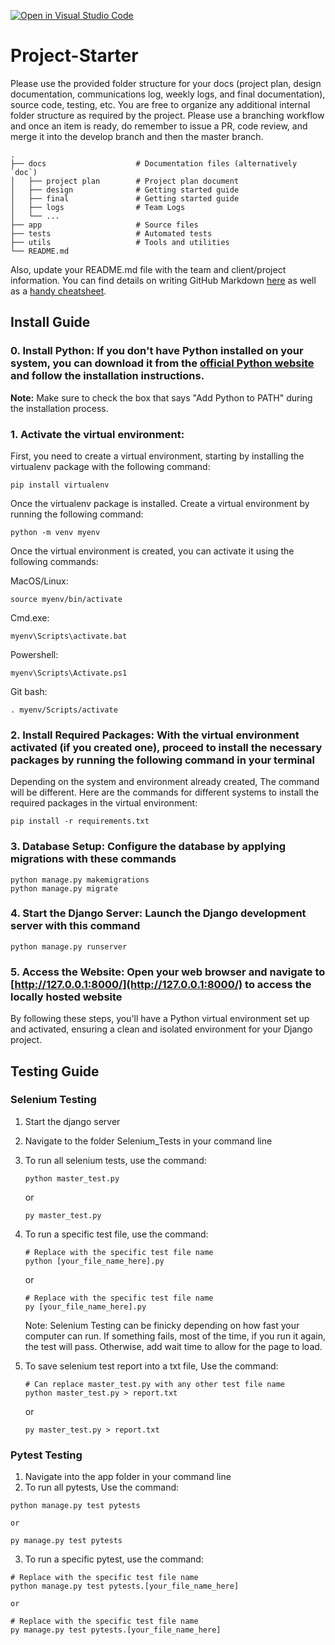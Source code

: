 [![Open in Visual Studio Code](https://classroom.github.com/assets/open-in-vscode-718a45dd9cf7e7f842a935f5ebbe5719a5e09af4491e668f4dbf3b35d5cca122.svg)](https://classroom.github.com/online_ide?assignment_repo_id=12113061&assignment_repo_type=AssignmentRepo)

# Project-Starter

Please use the provided folder structure for your docs (project plan, design documentation, communications log, weekly logs, and final documentation), source code, testing, etc. You are free to organize any additional internal folder structure as required by the project. Please use a branching workflow and once an item is ready, do remember to issue a PR, code review, and merge it into the develop branch and then the master branch.

```
.
├── docs                    # Documentation files (alternatively `doc`)
│   ├── project plan        # Project plan document
│   ├── design              # Getting started guide
│   ├── final               # Getting started guide
│   ├── logs                # Team Logs
│   └── ...
├── app                     # Source files
├── tests                   # Automated tests
├── utils                   # Tools and utilities
└── README.md
```

Also, update your README.md file with the team and client/project information. You can find details on writing GitHub Markdown [here](https://docs.github.com/en/get-started/writing-on-github/getting-started-with-writing-and-formatting-on-github/basic-writing-and-formatting-syntax) as well as a [handy cheatsheet](https://enterprise.github.com/downloads/en/markdown-cheatsheet.pdf).

## Install Guide

### 0. **Install Python:** If you don't have Python installed on your system, you can download it from the [official Python website](https://www.python.org/downloads/) and follow the installation instructions.

**Note:** Make sure to check the box that says "Add Python to PATH" during the installation process.

### 1. **Activate the virtual environment:**

First, you need to create a virtual environment, starting by installing the virtualenv package with the following command:

```console
pip install virtualenv
```

Once the virtualenv package is installed. Create a virtual environment by running the following command:

```console
python -m venv myenv
```

Once the virtual environment is created, you can activate it using the following commands:

MacOS/Linux:

```console
source myenv/bin/activate
```

Cmd.exe:

```console
myenv\Scripts\activate.bat
```

Powershell:

```console
myenv\Scripts\Activate.ps1
```

Git bash:

```console
. myenv/Scripts/activate
```

### 2. **Install Required Packages:** With the virtual environment activated (if you created one), proceed to install the necessary packages by running the following command in your terminal

Depending on the system and environment already created, The command will be different. Here are the commands for different systems to install the required packages in the virtual environment:

```console
pip install -r requirements.txt
```

### 3. **Database Setup:** Configure the database by applying migrations with these commands

```console
python manage.py makemigrations
python manage.py migrate
```

### 4. **Start the Django Server:** Launch the Django development server with this command

```console
python manage.py runserver
```

### 5. **Access the Website:** Open your web browser and navigate to [http://127.0.0.1:8000/](http://127.0.0.1:8000/) to access the locally hosted website

By following these steps, you'll have a Python virtual environment set up and activated, ensuring a clean and isolated environment for your Django project.

## Testing Guide

### Selenium Testing

1. Start the django server
2. Navigate to the folder Selenium_Tests in your command line
3. To run all selenium tests, use the command:

   ```console
   python master_test.py
   ```

   or

   ```console
   py master_test.py
   ```

4. To run a specific test file, use the command:

   ```console
   # Replace with the specific test file name
   python [your_file_name_here].py
   ```

   or

   ```console
   # Replace with the specific test file name
   py [your_file_name_here].py
   ```

   Note: Selenium Testing can be finicky depending on how fast your computer can run. If something fails, most of the time, if you run it again, the test will pass. Otherwise, add wait time to allow for the page to load.

5. To save selenium test report into a txt file, Use the command:

   ```console
   # Can replace master_test.py with any other test file name
   python master_test.py > report.txt
   ```

   or

   ```console
   py master_test.py > report.txt
   ```

### Pytest Testing

1. Navigate into the app folder in your command line
2. To run all pytests, Use the command:

```console
python manage.py test pytests
```

    or

```console
py manage.py test pytests
```

3. To run a specific pytest, use the command:

```console
# Replace with the specific test file name
python manage.py test pytests.[your_file_name_here]
```

    or

```console
# Replace with the specific test file name
py manage.py test pytests.[your_file_name_here]
```
